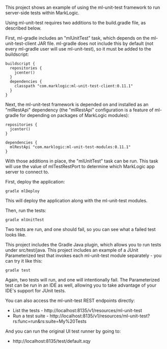 This project shows an example of using the ml-unit-test framework to run server-side tests within MarkLogic.

Using ml-unit-test requires two additions to the build.gradle file, as described below.

First, ml-gradle includes an "mlUnitTest" task, which depends on the ml-unit-test-client JAR file. ml-gradle does not
include this by default (not every ml-gradle user will use ml-unit-test), so it must be added to the buildscript:

    buildscript {
      repositories {
        jcenter()
      }
      dependencies {
        classpath "com.marklogic:ml-unit-test-client:0.11.1"
      }
    }

Next, the ml-unit-test framework is depended on and installed as an "mlRestApi" dependency (the "mlRestApi" configuration
is a feature of ml-gradle for depending on packages of MarkLogic modules):

    repositories {
      jcenter()
    }
      
    dependencies {
      mlRestApi "com.marklogic:ml-unit-test-modules:0.11.1"
    }

With those additions in place, the "mlUnitTest" task can be run. This task will use the value of mlTestRestPort to 
determine which MarkLogic app server to connect to. 

First, deploy the application:

    gradle mlDeploy
    
This will deploy the application along with the ml-unit-test modules.

Then, run the tests:

    gradle mlUnitTest

Two tests are run, and one should fail, so you can see what a failed test looks like. 

This project includes the Gradle Java plugin, which allows you to run tests under src/test/java. This project includes
an example of a JUnit Parameterized test that invokes each ml-unit-test module separately - you can try it like this:

    gradle test

Again, two tests will run, and one will intentionally fail. The Parameterized test can be run in an IDE as well, allowing
you to take advantage of your IDE's support for JUnit tests.

You can also access the ml-unit-test REST endpoints directly:

- List the tests - http://localhost:8135/v1/resources/ml-unit-test
- Run a test suite - http://localhost:8135/v1/resources/ml-unit-test?rs:func=run&rs:suite=My%20Tests

And you can run the original UI test runner by going to:

- http://localhost:8135/test/default.xqy
